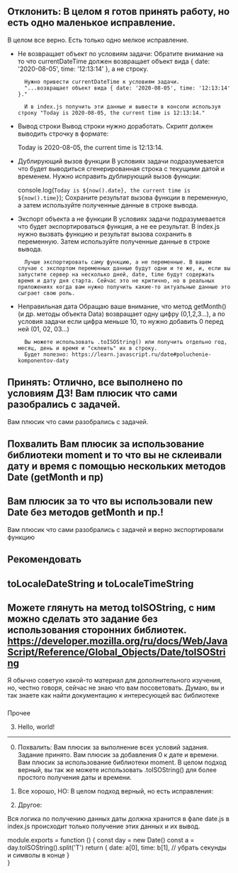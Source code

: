 ###
Отклонить:
В целом я готов принять работу, но есть одно маленькое исправление.
---
В целом все верно. Есть только одно мелкое исправление.

- Не возвращает объект по условиям задачи:
    Обратите внимание на то что currentDateTime должен возвращает объект вида { date: '2020-08-05', time: '12:13:14' }, а не строку.

        Нужно привести currentDateTime к условиям задачи.
        "...возвращает объект вида { date: '2020-08-05', time: '12:13:14' }."

        И в index.js получить эти данные и вывести в консоли используя строку "Today is 2020-08-05, the current time is 12:13:14."

- Вывод строки
    Вывод строки нужно доработать. Cкрипт должен выводить строчку в формате:

    Today is 2020-08-05, the current time is 12:13:14.

- Дублирующий вызов функции
    В условиях задачи подразумевается что будет выводиться сгенерированная строка с текущими датой и временем. Нужно исправить дублирующий вызов функции:

    console.log(`Today is ${now().date}, the current time is ${now().time}`);
    Сохраните результат вызова функции в переменную, а затем используйте полученные данные в строке вывода.

- Экспорт объекта а не функции
    В условиях задачи подразумевается что будет экспортироваться функция, а не ее результат. В index.js нужно вызвать функцию и результат вызова сохранить в переменную. Затем используйте полученные данные в строке вывода.

        Лучше экспортировать саму функцию, а не переменные. В вашем случае с экспортом переменных данные будут одни и те же, и, если вы запустите сервер на несколько дней, date, time будут содержать время и дату дня старта. Сейчас это не критично, но в реальных приложениях когда вам нужно получить какие-то актуальные данные это сыграет свою роль.

- Неправильная дата
    Обращаю ваше внимание, что метод getMonth() (и др. методы объекта Data) возвращает одну цифру (0,1,2,3...), а по условия задачи если цифра меньше 10, то нужно добавить 0 перед ней (01, 02, 03...)

        Вы можете использовать .toISOString() или получить отдельно год, месяц, день и время и "склеить" их в строку.
        Будет полезно: https://learn.javascript.ru/date#poluchenie-komponentov-daty


###
Принять:
Отлично, все выполнено по условиям ДЗ! Вам плюсик что сами разобрались с задачей.
---
Вам плюсик что сами разобрались с задачей.

###
Похвалить
Вам плюсик за использование библиотеки moment и то что вы не склеивали дату и время с помощью нескольких методов Date (getMonth и пр)
---
Вам плюсик за то что вы использовали new Date без методов getMonth и пр.!
---
Вам плюсик что сами разобрались с задачей и верно экспортировали функцию


###
Рекомендовать
---
toLocaleDateString и toLocaleTimeString
---
Можете глянуть на метод toISOString, с ним можно сделать это задание без использования сторонних библиотек.
https://developer.mozilla.org/ru/docs/Web/JavaScript/Reference/Global_Objects/Date/toISOString
---
Я обычно советую какой-то материал для дополнительного изучения, но, честно говоря, сейчас не знаю что вам посоветовать. Думаю, вы и так знаете как найти документацию к интересующей вас библиотеке


###
Прочее

3. Hello, world!


--------------------

0. Похвалить:
Вам плюсик за выполнение всех условий задания. Задание принято.
Вам плюсик за добавления 0 к дате и времени.
Вам плюсик за использование библиотеки moment.
В целом подход верный, вы так же можете использовать .toISOString() для более простого получения даты и времени.

0. Все хорошо, НО:
В целом подход верный, но есть исправления:


0. Другое:

Вся логика по получению данных даты должна хранится в фале date.js в index.js происходит только получение этих данных и их вывод.

module.exports = function () {
  const day = new Date()
  const a = day.toISOString().split('T')
  return {
    date: a[0],
    time: b[1], // убрать секунды и символы в конце
  }  
}
